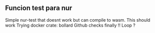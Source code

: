 ## Funcion test para nur
Simple nur-test that doesnt work but can compile to wasm.
This should work
Trying docker crate: bollard
Github checks finally !!
Loop ?
